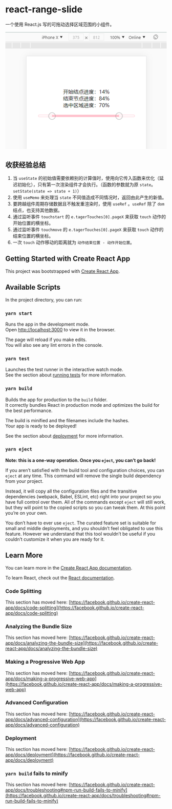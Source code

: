 # react-range-slide

一个使用 React.js 写的可拖动选择区域范围的小组件。

![](./demo.png)


## 收获经验总结

1. 当 `useState` 的初始值需要依赖别的计算值时，使用向它传入函数来优化（延迟初始化），只有第一次渲染组件才会执行。（函数的参数就为原 `state`。`setState(state => state + 1)`）
2. 使用 `useMemo` 来处理当 `state` 不同值造成不同情况时，返回由此产生的新值。
3. 要跨越组件周期存储数据且不触发重渲染时，使用 `useRef` 。`useRef` 除了 `dom` 结点，也支持其他数据。
4. 通过监听事件 `touchstart` 的 `e.tagerTouches[0].pageX` 来获取 `touch` 动作的开始位置的横坐标。
5. 通过监听事件 `touchmove` 的 `e.tagerTouches[0].pageX` 来获取 `touch` 动作的结束位置的横坐标。
6. 一次 `touch` 动作移动的距离就为 `动作结束位置 - 动作开始位置`。

## Getting Started with Create React App

This project was bootstrapped with [Create React App](https://github.com/facebook/create-react-app).

## Available Scripts

In the project directory, you can run:

### `yarn start`

Runs the app in the development mode.\
Open [http://localhost:3000](http://localhost:3000) to view it in the browser.

The page will reload if you make edits.\
You will also see any lint errors in the console.

### `yarn test`

Launches the test runner in the interactive watch mode.\
See the section about [running tests](https://facebook.github.io/create-react-app/docs/running-tests) for more information.

### `yarn build`

Builds the app for production to the `build` folder.\
It correctly bundles React in production mode and optimizes the build for the best performance.

The build is minified and the filenames include the hashes.\
Your app is ready to be deployed!

See the section about [deployment](https://facebook.github.io/create-react-app/docs/deployment) for more information.

### `yarn eject`

**Note: this is a one-way operation. Once you `eject`, you can’t go back!**

If you aren’t satisfied with the build tool and configuration choices, you can `eject` at any time. This command will remove the single build dependency from your project.

Instead, it will copy all the configuration files and the transitive dependencies (webpack, Babel, ESLint, etc) right into your project so you have full control over them. All of the commands except `eject` will still work, but they will point to the copied scripts so you can tweak them. At this point you’re on your own.

You don’t have to ever use `eject`. The curated feature set is suitable for small and middle deployments, and you shouldn’t feel obligated to use this feature. However we understand that this tool wouldn’t be useful if you couldn’t customize it when you are ready for it.

## Learn More

You can learn more in the [Create React App documentation](https://facebook.github.io/create-react-app/docs/getting-started).

To learn React, check out the [React documentation](https://reactjs.org/).

### Code Splitting

This section has moved here: [https://facebook.github.io/create-react-app/docs/code-splitting](https://facebook.github.io/create-react-app/docs/code-splitting)

### Analyzing the Bundle Size

This section has moved here: [https://facebook.github.io/create-react-app/docs/analyzing-the-bundle-size](https://facebook.github.io/create-react-app/docs/analyzing-the-bundle-size)

### Making a Progressive Web App

This section has moved here: [https://facebook.github.io/create-react-app/docs/making-a-progressive-web-app](https://facebook.github.io/create-react-app/docs/making-a-progressive-web-app)

### Advanced Configuration

This section has moved here: [https://facebook.github.io/create-react-app/docs/advanced-configuration](https://facebook.github.io/create-react-app/docs/advanced-configuration)

### Deployment

This section has moved here: [https://facebook.github.io/create-react-app/docs/deployment](https://facebook.github.io/create-react-app/docs/deployment)

### `yarn build` fails to minify

This section has moved here: [https://facebook.github.io/create-react-app/docs/troubleshooting#npm-run-build-fails-to-minify](https://facebook.github.io/create-react-app/docs/troubleshooting#npm-run-build-fails-to-minify)
